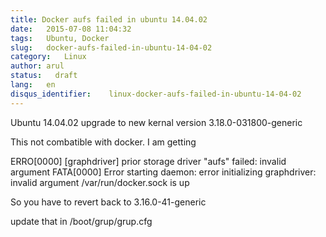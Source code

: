 ```yaml
---
title: Docker aufs failed in ubuntu 14.04.02
date:   2015-07-08 11:04:32
tags:   Ubuntu, Docker
slug:   docker-aufs-failed-in-ubuntu-14-04-02
category:   Linux
author: arul
status:   draft
lang:   en
disqus_identifier:    linux-docker-aufs-failed-in-ubuntu-14-04-02
---
```


Ubuntu 14.04.02 upgrade to new kernal version 3.18.0-031800-generic

This not combatible with docker. I am getting

ERRO\[0000\] \[graphdriver\] prior storage driver \"aufs\" failed:
invalid argument FATA\[0000\] Error starting daemon: error initializing
graphdriver: invalid argument /var/run/docker.sock is up

So you have to revert back to 3.16.0-41-generic

update that in /boot/grup/grup.cfg
